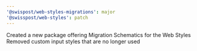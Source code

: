 ```yaml
---
'@swispost/web-styles-migrations': major
'@swisspost/web-styles': patch
---
```


Created a new package offering Migration Schematics for the Web Styles
Removed custom input styles that are no longer used
